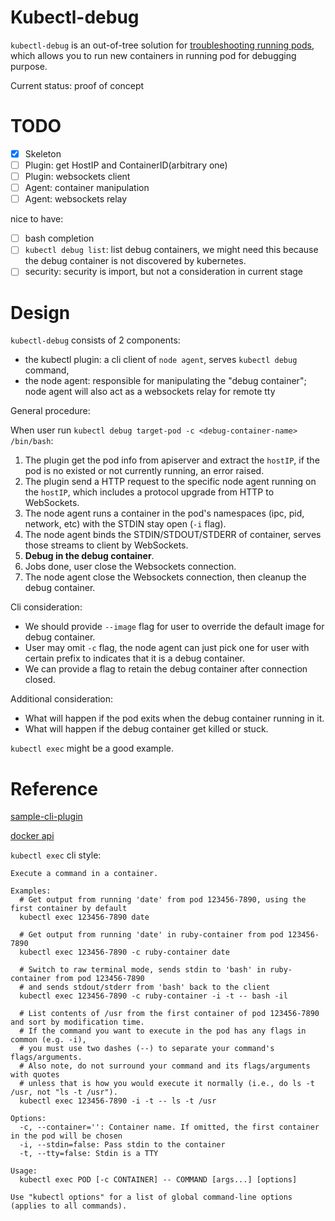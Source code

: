 # Kubectl-debug

`kubectl-debug` is an out-of-tree solution for [troubleshooting running pods](https://github.com/kubernetes/community/blob/master/contributors/design-proposals/node/troubleshoot-running-pods.md), which allows you to run new containers in running pod for debugging purpose.

Current status: proof of concept

# TODO

- [x] Skeleton
- [ ] Plugin: get HostIP and ContainerID(arbitrary one)
- [ ] Plugin: websockets client
- [ ] Agent: container manipulation
- [ ] Agent: websockets relay

nice to have:

- [ ] bash completion
- [ ] `kubectl debug list`: list debug containers, we might need this because the debug container is not discovered by kubernetes.
- [ ] security: security is import, but not a consideration in current stage

# Design

`kubectl-debug` consists of 2 components:

* the kubectl plugin: a cli client of `node agent`, serves `kubectl debug` command, 
* the node agent: responsible for manipulating the "debug container"; node agent will also act as a websockets relay for remote tty

General procedure:

When user run `kubectl debug target-pod -c <debug-container-name> /bin/bash`:

1. The plugin get the pod info from apiserver and extract the `hostIP`, if the pod is no existed or not currently running, an error raised.
2. The plugin send a HTTP request to the specific node agent running on the `hostIP`, which includes a protocol upgrade from HTTP to WebSockets.
3. The node agent runs a container in the pod's namespaces (ipc, pid, network, etc) with the STDIN stay open (`-i` flag).
4. The node agent binds the STDIN/STDOUT/STDERR of container, serves those streams to client by WebSockets.
5. **Debug in the debug container**.
6. Jobs done, user close the Websockets connection.
7. The node agent close the Websockets connection, then cleanup the debug container.

Cli consideration:

* We should provide `--image` flag for user to override the default image for debug container.
* User may omit `-c` flag, the node agent can just pick one for user with certain prefix to indicates that it is a debug container.
* We can provide a flag to retain the debug container after connection closed.

Additional consideration:

* What will happen if the pod exits when the debug container running in it.
* What will happen if the debug container get killed or stuck.

`kubectl exec` might be a good example.

# Reference

[sample-cli-plugin](https://github.com/kubernetes/sample-cli-plugin)

[docker api](https://godoc.org/github.com/docker/docker/client)

`kubectl exec` cli style:

```
Execute a command in a container.

Examples:
  # Get output from running 'date' from pod 123456-7890, using the first container by default
  kubectl exec 123456-7890 date

  # Get output from running 'date' in ruby-container from pod 123456-7890
  kubectl exec 123456-7890 -c ruby-container date

  # Switch to raw terminal mode, sends stdin to 'bash' in ruby-container from pod 123456-7890
  # and sends stdout/stderr from 'bash' back to the client
  kubectl exec 123456-7890 -c ruby-container -i -t -- bash -il

  # List contents of /usr from the first container of pod 123456-7890 and sort by modification time.
  # If the command you want to execute in the pod has any flags in common (e.g. -i),
  # you must use two dashes (--) to separate your command's flags/arguments.
  # Also note, do not surround your command and its flags/arguments with quotes
  # unless that is how you would execute it normally (i.e., do ls -t /usr, not "ls -t /usr").
  kubectl exec 123456-7890 -i -t -- ls -t /usr

Options:
  -c, --container='': Container name. If omitted, the first container in the pod will be chosen
  -i, --stdin=false: Pass stdin to the container
  -t, --tty=false: Stdin is a TTY

Usage:
  kubectl exec POD [-c CONTAINER] -- COMMAND [args...] [options]

Use "kubectl options" for a list of global command-line options (applies to all commands).
```


